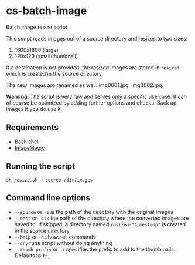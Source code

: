 # cs-batch-image

Batch image resize script

This script reads images out of a source directory and resizes to two sizes:

1. 1600x1600 (large)
2. 120x120 (small/thumbnail)

If a destination is not provided, the resized images are stored in 
`resized` which is created in the source directory.

The new images are renamed as well: img0001.jpg, img0002.jpg.

**Warning**: The script is very raw and serves only a specific use case. It
can of course be optimized by adding further options and checks. 
Back up images if you do use it.


## Requirements

- Bash shell
- [ImageMagic](http://www.imagemagick.org/script/index.php)


## Running the script

```
sh resize.sh --source /dir/images
```


## Command line options

- `--source` or `-s` is the path of the directory with the original images
- `--dest` or `-d` is the path of the directory where the converted images are saved to. If skipped, a directory named `resized-"timestamp"` is created in the source directory.
- `--help` or `-h` shows all commands
- `--dry` runs script without doing anything
- `--thumb-prefix` or `-t` specifies the prefix to add to the thumb nails. Defaults to `tn_`


